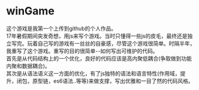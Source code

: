 # winGame
这个游戏是我第一个上传到github的个人作品。<br/>
17年暑假期间突发奇想，用js来写个游戏。当时只懂得一些js的皮毛，最终还是独立写完。玩着自己写的游戏有一丝丝的自豪感，尽管这个游戏很简单。时隔半年，我重写了这个游戏。重写的目的很简单--如何写出可维护的代码。<br/>
首先是从代码结构上的一个优化，良好的代码应该是高内聚低耦合(争取做到功能内聚和数据耦合)。<br/>
其次是从语法语义这一方面的优化，有了js独特的语法和语言特性(作用域，提升，闭包，原型链，es6语法..等等)来做支撑，写出优雅和一目了然的代码风格。<br/>
